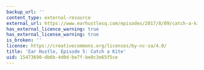 ```yaml
---
backup_url: ''
content_type: external-resource
external_url: https://www.earhustlesq.com/episodes/2017/8/09/catch-a-kite
has_external_licence_warning: true
has_external_license_warning: true
is_broken: ''
license: https://creativecommons.org/licenses/by-nc-sa/4.0/
title: 'Ear Hustle, Episode 5: Catch a Kite'
uid: 15473690-db6b-4d0d-be7f-be0c3e65f5ce
---
```

